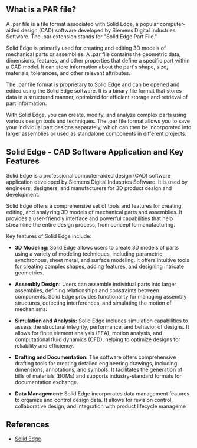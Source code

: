 ## What is a PAR file?

A .par file is a file format associated with Solid Edge, a popular computer-aided design (CAD) software developed by Siemens Digital Industries Software. The .par extension stands for "Solid Edge Part File."

Solid Edge is primarily used for creating and editing 3D models of mechanical parts or assemblies. A .par file contains the geometric data, dimensions, features, and other properties that define a specific part within a CAD model. It can store information about the part's shape, size, materials, tolerances, and other relevant attributes. 

The .par file format is proprietary to Solid Edge and can be opened and edited using the Solid Edge software. It is a binary file format that stores data in a structured manner, optimized for efficient storage and retrieval of part information.

With Solid Edge, you can create, modify, and analyze complex parts using various design tools and techniques. The .par file format allows you to save your individual part designs separately, which can then be incorporated into larger assemblies or used as standalone components in different projects.

## Solid Edge - CAD Software Application and Key Features

Solid Edge is a professional computer-aided design (CAD) software application developed by Siemens Digital Industries Software. It is used by engineers, designers, and manufacturers for 3D product design and development.

Solid Edge offers a comprehensive set of tools and features for creating, editing, and analyzing 3D models of mechanical parts and assemblies. It provides a user-friendly interface and powerful capabilities that help streamline the entire design process, from concept to manufacturing.

Key features of Solid Edge include:

- **3D Modeling:** Solid Edge allows users to create 3D models of parts using a variety of modeling techniques, including parametric, synchronous, sheet metal, and surface modeling. It offers intuitive tools for creating complex shapes, adding features, and designing intricate geometries.

- **Assembly Design:** Users can assemble individual parts into larger assemblies, defining relationships and constraints between components. Solid Edge provides functionality for managing assembly structures, detecting interferences, and simulating the motion of mechanisms.

- **Simulation and Analysis:** Solid Edge includes simulation capabilities to assess the structural integrity, performance, and behavior of designs. It allows for finite element analysis (FEA), motion analysis, and computational fluid dynamics (CFD), helping to optimize designs for reliability and efficiency.

- **Drafting and Documentation:** The software offers comprehensive drafting tools for creating detailed engineering drawings, including dimensions, annotations, and symbols. It facilitates the generation of bills of materials (BOMs) and supports industry-standard formats for documentation exchange.

- **Data Management:** Solid Edge incorporates data management features to organize and control design data. It allows for revision control, collaborative design, and integration with product lifecycle manageme

## References
* [Solid Edge](https://en.wikipedia.org/wiki/Solid_Edge)
